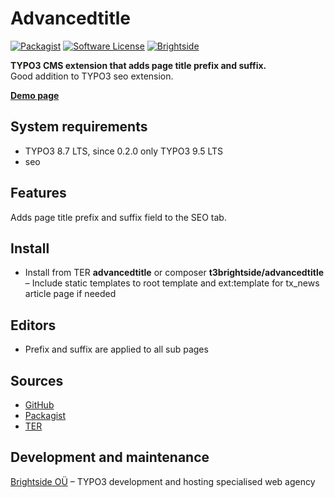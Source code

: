 # Advancedtitle
[![Packagist](https://img.shields.io/packagist/v/t3brightside/pagelist.svg?style=flat)](https://packagist.org/packages/t3brightside/advancedtitle)
[![Software License](https://img.shields.io/badge/license-GPLv3-brightgreen.svg?style=flat)](LICENSE)
[![Brightside](https://img.shields.io/badge/by-t3brightside.com-orange.svg?style=flat)](https://t3brightside.com)

**TYPO3 CMS extension that adds page title prefix and suffix.**
<br />Good addition to TYPO3 seo extension.

**[Demo page](https://microtemplate.t3brightside.com/)**

## System requirements

- TYPO3 8.7 LTS, since 0.2.0 only TYPO3 9.5 LTS
- seo

## Features

Adds page title prefix and suffix field to the SEO tab.

## Install
- Install from TER **advancedtitle** or composer **t3brightside/advancedtitle**
– Include static templates to root template and ext:template for tx_news article page if needed

## Editors
- Prefix and suffix are applied to all sub pages

## Sources

- [GitHub](https://github.com/t3brightside/advancedtitle)
- [Packagist](https://packagist.org/packages/t3brightside/advancedtitle)
- [TER](https://extensions.typo3.org/extension/advancedtitle/)

## Development and maintenance

[Brightside OÜ](https://t3brightside.com/) – TYPO3 development and hosting specialised web agency
